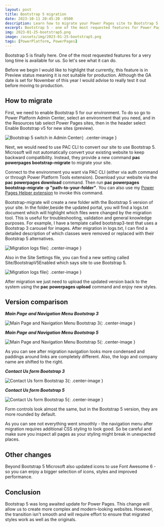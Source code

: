 ```yaml
---
layout: post
title: Bootstrap 5 migration
date: 2023-10-11 20:45:20 -0500
description: Learn how to migrate your Power Pages site to Bootstrap 5
excerpt: Bootstrap 5 - one of the most requested features for Power Pages - is finally here. In this post you will learn how to migrate your Power Pages site to Bootstrap 5 and what issues and gotchas you need to be aware about.
img: 2023-01-25-bootstrap5.png
image: /assets/img/2023-01-25-bootstrap5.png
tags: [PowerPlatform, PowerPages]
---
```


Bootstrap 5 is finally here. One of the most requested features for a very long time is available for us. So let's see what it can do.

Before we begin I would like to highlight that currently, this feature is in Preview status meaning it is not suitable for production. Although the GA date is set for November of this year I would advise to really test it out before moving to production.

## **How to migrate**

First, we need to enable Bootstrap 5 for our environment. To do so go to Power Platform Admin Center, select an environment that you need, and in the Resources tab select Power Pages sites, then in the header select Enable Bootstrap v5 for new sites (preview).

![Bootstrap 5 switch in Admin Center]({{site.baseurl}}/assets/img/2023-10-11-enable-bootstrap5.jpg){: .center-image }

Next, we would need to use PAC CLI to convert our site to use Bootstrap 5. Microsoft will not automatically convert your existing website to keep backward compatibility. Instead, they provide a new command **pac powerpages bootstrap-migrate** to migrate your site.

Connect to the environment you want via PAC CLI (either via auth command or through Power Platform Tools extension). Download your website via the **pac powerpages download** command. Then run **pac powerpages bootstrap-migrate -p "path-to-your-folder"**. You can also use my [Power Pages Helper extension](https://marketplace.visualstudio.com/items?itemName=oleksandr-olashyn.portal-helper-vscode) to invoke this command. 

Bootstrap-migrate will create a new folder with the Bootstrap 5 version of your site. In the folder,beside the updated portal, you will find a logs.txt document which will highlight which files were changed by the migration tool. This is useful for troubleshooting, validation and general knowledge purposes. For example, I have a template called bootstrap3-test that uses a Bootstrap 3 carousel for images. After migration in logs.txt, I can find a detailed description of which classes were removed or replaced with their Bootstrap 5 alternatives.

![Migration logs file]({{site.baseurl}}/assets/img/2023-10-11-logsfile.jpg){: .center-image }

Also in the Site Settings file, you can find a new setting called Site/BootstrapV5Enabled which says site to use Bootstrap 5.

![Migration logs file]({{site.baseurl}}/assets/img/2023-10-11-bootstrap5-setting.jpg){: .center-image }

After migration we just need to upload the updated version back to the system using the **pac powerpages upload** command and enjoy new styles.

## Version comparison

***Main Page and Navigation Menu Bootstrap 3***

![Main Page and Navigation Menu Bootstrap 3]({{site.baseurl}}/assets/img/2023-10-11-main-nav-bv3.jpg){: .center-image }

***Main Page and Navigation Menu Bootstrap 5***

![Main Page and Navigation Menu Bootstrap 5]({{site.baseurl}}/assets/img/2023-10-11-main-nav-bv5.jpg){: .center-image }

As you can see after migration navigation looks more condensed and paddings around links are completely different. Also, the logo and company name are shifted to the right.

***Contact Us form Bootstrap 3***

![Contact Us form Bootstrap 3]({{site.baseurl}}/assets/img/2023-10-11-form-bv3.jpg){: .center-image }

***Contact Us form Bootstrap 5***

![Contact Us form Bootstrap 5]({{site.baseurl}}/assets/img/2023-10-11-form-bv5.jpg){: .center-image }

Form controls look almost the same, but in the Bootstrap 5 version, they are more rounded by default.

As you can see not everything went smoothly - the navigation menu after migration requires additional CSS styling to look good. So be careful and make sure you inspect all pages as your styling might break in unexpected places.

## Other changes

Beyond Bootstrap 5 Microsoft also updated icons to use Font Awesome 6 - so you can enjoy a bigger selection of icons, styles and improved performance.

## Conclusion

Bootstrap 5 was long awaited update for Power Pages. This change will allow us to create more complex and modern-looking websites. However, the transition isn't smooth and will require effort to ensure that migrated styles work as well as the originals.